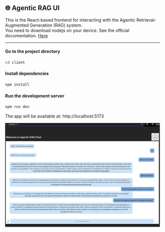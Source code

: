 ## 🌐 Agentic RAG UI

This is the React-based frontend for interacting with the Agentic Retrieval-Augmented Generation (RAG) system. <br>
You need to download nodejs on your device. See the official documentation. [Here](https://nodejs.org/en/download)

---

#### Go to the project directory
```sh
cd client
```

#### Install dependencies

```sh
npm install
```
#### Run the development server
```sh
npm run dev
```
The app will be available at:
http://localhost:5173

![Agentic RAG Chat Application](../assets/ui.png)